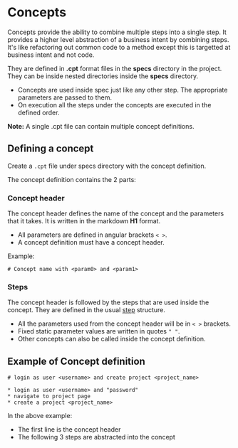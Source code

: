 # Concepts

Concepts provide the ability to combine multiple steps into a single step. It provides a higher level abstraction of a business intent by combining steps. It's like refactoring out common code to a method except this is targetted at business intent and not code.

They are defined in **.cpt** format files in the **specs** directory in the project. They can be inside nested directories inside the **specs** directory.

* Concepts are used inside spec just like any other step. The appropriate parameters are passed to them.
* On execution all the steps under the concepts are executed in the defined order.

**Note:** A single .cpt file can contain multiple concept definitions.

## Defining a concept

Create a `.cpt` file under specs directory with the concept definition.

The concept definition contains the 2 parts:

### Concept header
The concept header defines the name of the concept and the parameters that it takes. It is written in the markdown **H1** format.

* All parameters are defined in angular brackets `< >`.
* A concept definition must have a concept header.

Example:

```
# Concept name with <param0> and <param1>
```

### Steps

The concept header is followed by the steps that are used inside the concept. They are defined in the usual [step](steps.md) structure.

* All the parameters used from the concept header will be in `< >` brackets.
* Fixed static parameter values are written in quotes `" "`.
* Other concepts can also be called inside the concept definition.

## Example of Concept definition

```
# login as user <username> and create project <project_name>

* login as user <username> and "password"
* navigate to project page
* create a project <project_name>
```

In the above example:

* The first line is the concept header
* The following 3 steps are abstracted into the concept
